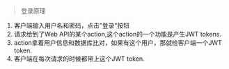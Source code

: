 > 登录原理

1. 客户端输入用户名和密码，点击"登录"按钮
2. 请求给到了Web API的某个action,这个action的一个功能是产生JWT tokens.
3. action拿着用户信息和数据库比对，如果有这个用户，那就给客户端一个JWT token.
4. 客户端在每次请求的时候都带上这个JWT token.


